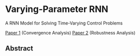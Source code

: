 # Varying-Parameter RNN
A RNN Model for Solving Time-Varying Control Problems

[Paper 1](https://ieeexplore.ieee.org/document/8589008) (Convergence Analysis)
[Paper 2](https://ieeexplore.ieee.org/document/8463509) (Robustness Analysis)

Abstract
-----
